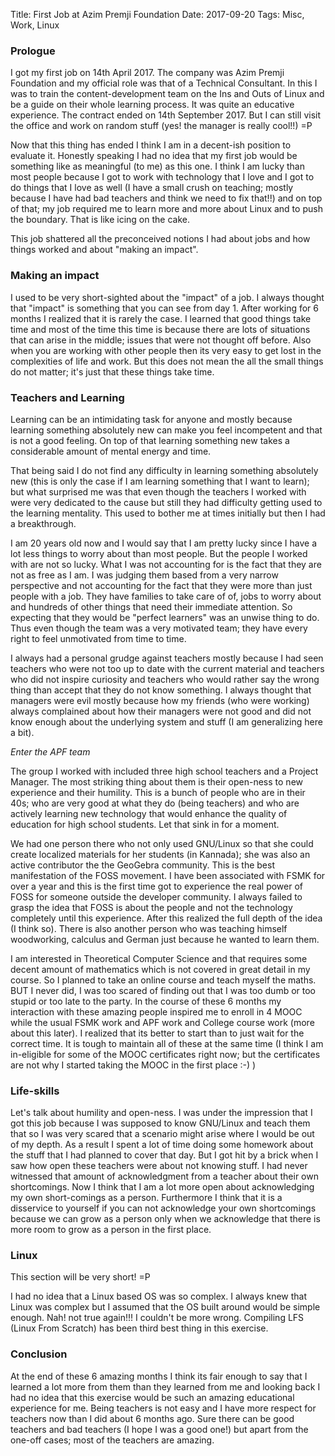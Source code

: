 Title: First Job at Azim Premji Foundation
Date: 2017-09-20
Tags: Misc, Work, Linux 

### Prologue ###

I got my first job on 14th April 2017. The company was Azim Premji
Foundation and my official role was that of a Technical Consultant. In
this I was to train the content-development team on the Ins and Outs
of Linux and be a guide on their whole learning process. It was quite
an educative experience. The contract ended on 14th
September 2017. But I can still visit the office and work on random
stuff (yes! the manager is really cool!!) =P


Now that this thing has ended I think I am in a decent-ish position to
evaluate it. Honestly speaking I had no idea that my first job would
be something like as meaningful (to me) as this one. I think I am
lucky than most people because I got to work with technology that I
love and I got to do things that I love as well (I have a small crush
on teaching; mostly because I have had bad teachers and think we need
to fix that!!) and on top of that; my job required me to learn more
and more about Linux and to push the boundary. That is like icing on
the cake.

This job shattered all the preconceived notions I had about jobs and how things worked and about "making an impact".

### Making an impact ###

I used to be very short-sighted about the "impact" of a job. I always
thought that "impact" is something that you can see from day 1. After
working for 6 months I realized that it is rarely the case. I learned
that good things take time and most of the time this time is because
there are lots of situations that can arise in the middle; issues that
were not thought off before. Also when you are working with other
people then its very easy to get lost in the complexities of life and
work. But this does not mean the all the small things do not matter;
it's just that these things take time.


### Teachers and Learning ###

Learning can be an intimidating task for anyone and mostly because
learning something absolutely new can make you feel incompetent and
that is not a good feeling. On top of that learning something new
takes a considerable amount of mental energy and time.

That being said I do not find any difficulty in learning something
absolutely new (this is only the case if I am learning something that
I want to learn); but what surprised me was that even though the
teachers I worked with were very dedicated to the cause but still they
had difficulty getting used to the learning mentality. This used to
bother me at times initially but then I had a breakthrough.

I am 20 years old now and I would say that I am pretty lucky since I
have a lot less things to worry about than most people. But the people
I worked with are not so lucky. What I was not accounting for is the
fact that they are not as free as I am. I was judging them based from
a very narrow perspective and not accounting for the fact that they
were more than just people with a job. They have families to take care
of of, jobs to worry about and hundreds of other things that need
their immediate attention.  So expecting that they would be "perfect
learners" was an unwise thing to do. Thus even though the team was a
very motivated team; they have every right to feel unmotivated from
time to time.


I always had a personal grudge against teachers mostly because I had
seen teachers who were not too up to date with the current material
and teachers who did not inspire curiosity and teachers who would
rather say the wrong thing than accept that they do not know
something. I always thought that managers were evil mostly because how
my friends (who were working) always complained about how their
managers were not good and did not know enough about the underlying
system and stuff (I am generalizing here a bit).


_Enter the APF team_


The group I worked with included three high school teachers and a
Project Manager. The most striking thing about them is their open-ness
to new experience and their humility. This is a bunch of people who
are in their 40s; who are very good at what they do (being teachers)
and who are actively learning new technology that would enhance 
the quality of education for high school students. Let that sink in
for a moment.

We had one person there who not only used GNU/Linux so that she could
create localized materials for her students (in Kannada); she was also
an active contributor the the GeoGebra community. This is the best
manifestation of the FOSS movement. I have been associated with FSMK
for over a year and this is the first time got to experience the real
power of FOSS for someone outside the developer community. I always
failed to grasp the idea that FOSS is about the people and not the
technology completely until this experience. After this realized the
full depth of the idea (I think so). There is also another person who
was teaching himself woodworking, calculus and German just because he
wanted to learn them.

I am interested in Theoretical Computer Science and that requires some
decent amount of mathematics which is not covered in great detail in
my course. So I planned to take an online course and teach myself the
maths. BUT I never did, I was too scared of finding out that I was too
dumb or too stupid or too late to the party. In the course of these 6
months my interaction with these amazing people inspired me to enroll 
in 4 MOOC while the usual FSMK work and APF work and College course
work (more about this later). I realized that its better to start than
to just wait for the correct time. It is tough to maintain all of
these at the same time (I think I am in-eligible for some of the MOOC
certificates right now; but the certificates are not why I started
taking the MOOC in the first place :-) )


### Life-skills ###

Let's talk about humility and open-ness. I was under the impression
that I got this job because I was supposed to know GNU/Linux and teach
them that so I was very scared that a scenario might arise where I
would be out of my depth. As a result I spent a lot of time doing some
homework about the stuff that I had planned to cover that day. But I
got hit by a brick when I saw how open these teachers were about not
knowing stuff. I had never witnessed that amount of acknowledgment
from a teacher about their own shortcomings. Now I think that I am a
lot more open about acknowledging my own short-comings as a
person. Furthermore I think that it is a disservice to yourself if you
can not acknowledge your own shortcomings because we can grow as a
person only when we acknowledge that there is more room to grow as a
person in the first place.


### Linux ###

This section will be very short! =P

I had no idea that a Linux based OS was so complex. I always knew that
Linux was complex but I assumed that the OS built around would be
simple enough. Nah! not true again!!! I couldn't be more
wrong. Compiling LFS (Linux From Scratch) has been third best thing in this exercise.



### Conclusion ###

At the end of these 6 amazing months I think its fair enough to say that
I learned a lot more from them than they learned from me and looking back I had no idea that this exercise would be such an amazing educational experience for me. Being teachers is not easy and I have more respect for teachers now than I did about 6 months ago. Sure there can be good teachers and bad teachers (I hope I was a good one!) but apart from the one-off cases; most of the teachers are amazing.
